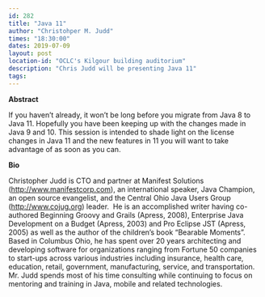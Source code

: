 ```yaml
---
id: 282
title: "Java 11"
author: "Christohper M. Judd"
times: "18:30:00"
dates: 2019-07-09
layout: post
location-id: "OCLC's Kilgour building auditorium"  
description: "Chris Judd will be presenting Java 11"
tags: 
---
```

**Abstract**

If you haven’t already, it won’t be long before you migrate from Java 8 to Java 11. Hopefully you have been keeping up with the changes made in Java 9 and 10. This session is intended to shade light on the license changes in Java 11 and the new features in 11 you will want to take advantage of as soon as you can.

**Bio**

Christopher Judd is CTO and partner at Manifest Solutions (http://www.manifestcorp.com), an international speaker, Java Champion, an open source evangelist, and the Central Ohio Java Users Group (http://www.cojug.org) leader.  He is an accomplished writer having co-authored Beginning Groovy and Grails (Apress, 2008), Enterprise Java Development on a Budget (Apress, 2003) and Pro Eclipse JST (Apress, 2005) as well as the author of the children’s book “Bearable Moments”.  Based in Columbus Ohio, he has spent over 20 years architecting and developing software for organizations ranging from Fortune 50 companies to start-ups across various industries including insurance, health care, education, retail, government, manufacturing, service, and transportation.  Mr. Judd spends most of his time consulting while continuing to focus on mentoring and training in Java, mobile and related technologies.